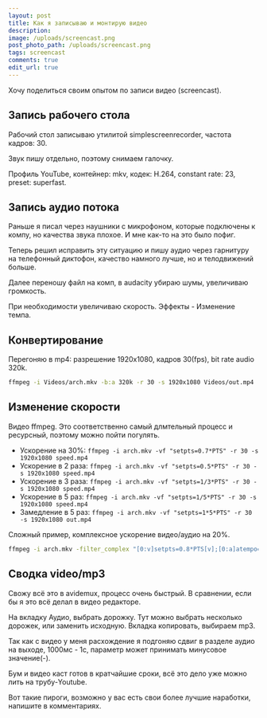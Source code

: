 ```yaml
---
layout: post
title: Как я записываю и монтирую видео
description:
image: /uploads/screencast.png
post_photo_path: /uploads/screencast.png
tags: screencast
comments: true
edit_url: true
---
```


Хочу поделиться своим опытом по записи видео (screencast).

## Запись рабочего стола

Рабочий стол записываю утилитой simplescreenrecorder, частота кадров: 30.

Звук пишу отдельно, поэтому снимаем галочку.

Профиль YouTube, контейнер: mkv, кодек: H.264, constant rate: 23, preset: superfast.

## Запись аудио потока

Раньше я писал через наушники с микрофоном, которые подключены к компу, но качества звука плохое. И мне как-то на это было пофиг.

Теперь решил исправить эту ситуацию и пишу аудио через гарнитуру на телефонный диктофон, качество намного лучше, но и телодвижений больше.

Далее переношу файл на комп, в audacity убираю шумы, увеличиваю громкость.

При необходимости увеличиваю скорость. Эффекты - Изменение темпа.

## Конвертирование

Перегоняю в mp4: разрешение 1920x1080, кадров 30(fps), bit rate audio 320k.

```sh
ffmpeg -i Videos/arch.mkv -b:a 320k -r 30 -s 1920x1080 Videos/out.mp4
```
## Изменение скорости

Видео ffmpeg. Это соответственно самый длмтельный процесс и ресурсный, поэтому можно пойти погулять.

- Ускорение на 30%: `ffmpeg -i arch.mkv -vf "setpts=0.7*PTS" -r 30 -s 1920x1080 speed.mp4`
- Ускорение в 2 раза: `ffmpeg -i arch.mkv -vf "setpts=0.5*PTS" -r 30 -s 1920x1080 speed.mp4`
- Ускорение в 3 раза: `ffmpeg -i arch.mkv -vf "setpts=1/3*PTS" -r 30 -s 1920x1080 speed.mp4`
- Ускорение в 5 раз: `ffmpeg -i arch.mkv -vf "setpts=1/5*PTS" -r 30 -s 1920x1080 speed.mp4`
- Замедление в 5 раз: `ffmpeg -i arch.mkv -vf "setpts=1*5*PTS" -r 30 -s 1920x1080 out.mp4`

Сложный пример, комплексное ускорение видео/аудио на 20%.

```sh
ffmpeg -i arch.mkv -filter_complex "[0:v]setpts=0.8*PTS[v];[0:a]atempo=1.2[a]" -map "[v]" -map "[a]" -b:a 320k -r 30 -s 1920x1080 speed.mp4
```

## Сводка video/mp3

Свожу всё это в avidemux, процесс очень быстрый. В сравнении, если бы я это всё делал в видео редакторе.

На вкладку Аудио, выбрать дорожку. Тут можно выбрать несколько дорожек, или заменить исходную. Вкладка копировать, выбираем mp3.

Так как с видео у меня расхождение я подгоняю сдвиг в разделе аудио на выходе, 1000мс - 1с, параметр может принимать минусовое значение(-).

Бум и видео каст готов в кратчайшие сроки, всё это дело уже можно лить на трубу-Youtube.

Вот такие пироги, возможно у вас есть свои более лучшие наработки, напишите в комментариях.
